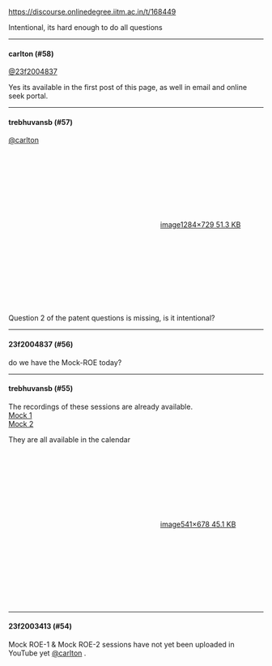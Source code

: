 https://discourse.onlinedegree.iitm.ac.in/t/168449

Intentional, its hard enough to do all questions</p><hr>

<h4>carlton (#58)</h4>
<p><a class="mention" href="/u/23f2004837">@23f2004837</a></p>
<p>Yes its available in the first post of this page, as well in email and online seek portal.</p><hr>

<h4>trebhuvansb (#57)</h4>
<p><a class="mention" href="/u/carlton">@carlton</a><br/>
<div class="lightbox-wrapper"><a class="lightbox" data-download-href="/uploads/short-url/luRRqNhEbn63U2Oxp1ZErgcS5ZZ.png?dl=1" href="https://europe1.discourse-cdn.com/flex013/uploads/iitm/original/3X/9/6/96aaf11d9d1945ebbc45de2bb7cff70394d732e7.png" rel="noopener nofollow ugc" title="image"><div class="meta"><svg aria-hidden="true" class="fa d-icon d-icon-far-image svg-icon"><use href="#far-image"></use></svg><span class="filename">image</span><span class="informations">1284×729 51.3 KB</span><svg aria-hidden="true" class="fa d-icon d-icon-discourse-expand svg-icon"><use href="#discourse-expand"></use></svg></div></a></div><br/>
Question 2 of the patent questions is missing, is it intentional?</p><hr>

<h4>23f2004837 (#56)</h4>
<p>do we have the Mock-ROE today?</p><hr>

<h4>trebhuvansb (#55)</h4>
<p>The recordings of these sessions are already available.<br/>
<a href="https://drive.google.com/file/u/1/d/1FTpoBrflLUJicycg3uu2R2dF2KZ9dRsM/view?usp=drive_web" rel="noopener nofollow ugc">Mock 1</a><br/>
<a href="https://drive.google.com/file/d/19LRqnJ7Gl0X4pK5xc17eCQA-79hbTZKE/view" rel="noopener nofollow ugc">Mock 2</a></p>
<p>They are all available in the calendar<br/>
<div class="lightbox-wrapper"><a class="lightbox" data-download-href="/uploads/short-url/8JMTX8nQxBcdKlFPgnj3AQteHE5.png?dl=1" href="https://europe1.discourse-cdn.com/flex013/uploads/iitm/original/3X/3/d/3d3e709aaadb85475807d6504df0644dc07ff0c1.png" rel="noopener nofollow ugc" title="image"><div class="meta"><svg aria-hidden="true" class="fa d-icon d-icon-far-image svg-icon"><use href="#far-image"></use></svg><span class="filename">image</span><span class="informations">541×678 45.1 KB</span><svg aria-hidden="true" class="fa d-icon d-icon-discourse-expand svg-icon"><use href="#discourse-expand"></use></svg></div></a></div></p><hr>

<h4>23f2003413 (#54)</h4>
<p>Mock ROE-1 &amp; Mock ROE-2 sessions have not yet been uploaded in YouTube yet <a class="mention" href="/u/carlton">@carlton</a> .